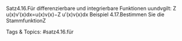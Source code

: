 Satz4.16.Für differenzierbare und integrierbare Funktionen uundvgilt:
Z
u(x)v′(x)dx=u(x)v(x)−Z
u′(x)v(x)dx
Beispiel 4.17.Bestimmen Sie die StammfunktionZ

   Tags & Topics:
   #satz4.16.für